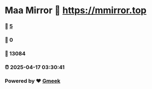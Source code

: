 # Maa Mirror :link: https://mmirror.top 
### :page_facing_up: [5](https://mmirror.top/tag.html) 
### :speech_balloon: 0 
### :hibiscus: 13084 
### :alarm_clock: 2025-04-17 03:30:41 
### Powered by :heart: [Gmeek](https://github.com/Meekdai/Gmeek)
